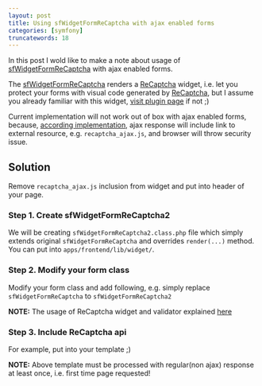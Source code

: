 ```yaml
---
layout: post
title: Using sfWidgetFormReCaptcha with ajax enabled forms
categories: [symfony]
truncatewords: 18
---
```


In this post I wold like to make a note about usage of [sfWidgetFormReCaptcha][1] with ajax enabled forms.

The [sfWidgetFormReCaptcha][1] renders a [ReCaptcha][3] widget, i.e. let you protect your forms with visual code generated by [ReCaptcha][3], but I assume you already familiar with this widget, [visit plugin page][2] if not ;)

Current implementation will not work out of box with ajax enabled forms, because, [according implementation][1], ajax response will include link to external resource, e.g. `recaptcha_ajax.js`, and browser will throw security issue.

## Solution

Remove `recaptcha_ajax.js` inclusion from widget and put into header of your page.

### Step 1. Create sfWidgetFormReCaptcha2

We will be creating `sfWidgetFormReCaptcha2.class.php` file which simply extends original `sfWidgetFormReCaptcha` and overrides `render(...)` method. You can put into `apps/frontend/lib/widget/`.

<script src="http://gist.github.com/369216.js">
</script>

### Step 2. Modify your form class

Modify your form class and add following, e.g. simply replace `sfWidgetFormReCaptcha` to `sfWidgetFormReCaptcha2`

<script src="http://gist.github.com/369218.js">
</script>

**NOTE:** The usage of ReCaptcha widget and validator explained [here][4]

### Step 3. Include ReCaptcha api

For example, put into your template ;)

<script src="http://gist.github.com/369219.js">
</script>

**NOTE:** Above template must be processed with regular(non ajax) response at least once, i.e. first time page requested!

[1]: http://trac.symfony-project.org/browser/plugins/sfFormExtraPlugin/lib/widget/sfWidgetFormReCaptcha.class.php
[2]: http://www.symfony-project.org/plugins/sfFormExtraPlugin
[3]: http://recaptcha.net/
[4]: http://www.symfony-project.org/blog/2008/10/18/spice-up-your-forms-with-some-nice-widgets-and-validators
